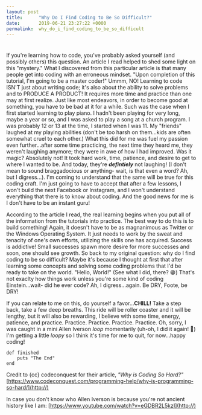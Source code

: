 ```yaml
---
layout: post
title:      "Why Do I Find Coding to Be So Difficult?"
date:       2019-06-21 23:27:22 +0000
permalink:  why_do_i_find_coding_to_be_so_difficult
---
```


# 
If you're learning how to code, you've probably asked yourself (and possibly others) this question.  An article I read helped to shed some light on this "mystery."  What I discovered from this particular article is that many people get into coding with an erroneous mindset.  "Upon completion of this tutorial, I'm going to be a master coder!"  Ummm, NO!  Learning to code ISN'T just about writing code; it's also about the ability to solve problems and to PRODUCE A PRODUCT!  It requires more time and practice than one may at first realize.  Just like most endeavors, in order to become good at something, you have to be bad at it for a while.  Such was the case when I first started learning to play piano.  I hadn't been playing for very long, maybe a year or so, and I was asked to play a song at a church program.  I was probably 12 or 13 at the time, I started when I was 11.  My "friends" laughed at my playing abilities (don't be too harsh on them...kids are often somewhat cruel to each other.)  What this did for me was fuel my passion even further...after some time practicing, the next time they heard me, they weren't laughing anymore; they were in awe of how I had improved.  Was it magic?  Absolutely not!  It took hard work, time, patience, and desire to get to where I wanted to be.  And today, they're ***defintiely*** not laughing!  (I don't mean to sound braggadocious or anything- wait, is that even a word?  Ah, but I digress...).  I'm coming to understand that the same will be true for this coding craft.  I'm just going to have to accept that after a few lessons, I won't build the next Facebook or Instagram, and I won't understand everything that there is to know about coding.  And the good news for me is I don't have to be an instant guru!  

According to the article I read, the real learning begins when you put all of the information from the tutorials into practice.  The best way to do this is to build something!  Again, it doesn't have to be as magnanimous as Twitter or the Windows Operating System.  It just needs to work by the sweat and tenacity of one's own efforts, utilizing the skills one has acquired.  Success is addictive!  Small successes spawn more desire for more successes and soon, one should see growth.  So back to my original question: why do I find coding to be so difficult?  Maybe it's because I thought at first that after learning some concepts and solving some coding problems that I'd be ready to take on the world.  "Hello, World!"  (See what I did, there? 😁)  That's not exaclty how things work unless you're some kind of coding Einstein...wait- did he ever code?  Ah, I digress...again.  Be DRY, Foote, be DRY!

If you can relate to me on this, do yourself a favor...**CHILL!**  Take a step back, take a few deep breaths.  This ride will be roller coaster and it will be lengthy, but it will also be rewarding, I believe with some time, energy, patience, and practice.  Practice.  Practice.  Practice.  Practice.  Oh, sorry, I was caught in a mini Allen Iverson *loop* momentarily (uh-oh, I did it again! 🤣)  I'm getting a little *loopy* so I think it's time for me to quit, for now...happy coding!

```
def finished
    puts "The End"
end
```

Credit to {cc} codeconquest for their article, *"Why is Coding So Hard?"*  [https://www.codeconquest.com/programming-help/why-is-programming-so-hard/](http://)

In case you don't know who Allen Iverson is because you're not ancient history like I am: [https://www.youtube.com/watch?v=eGDBR2L5kzI](http://)
